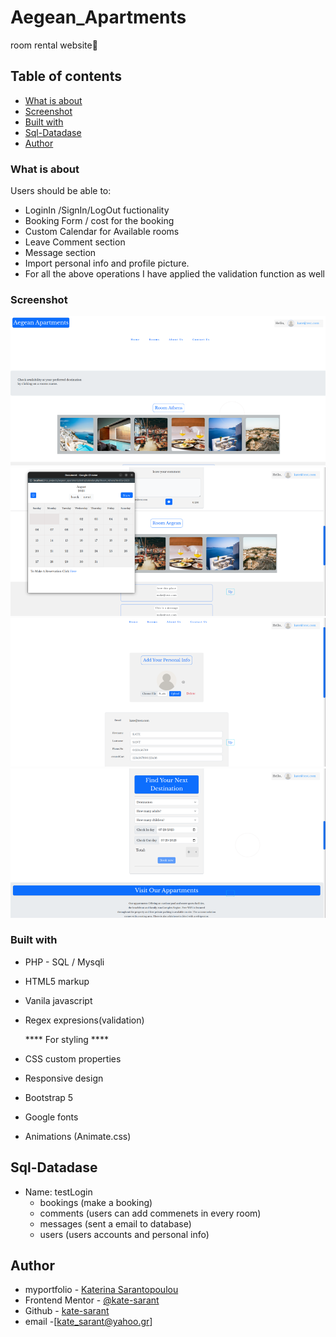 # Aegean_Apartments

room rental website👋

## Table of contents


- [What is about](#what-is-about)
- [Screenshot](#screenshot)
- [Built with](#built-with)
- [Sql-Datadase](#built-with)
- [Author](#author)


### What is about

Users should be able to:

- LoginIn /SignIn/LogOut fuctionality 
- Booking Form / cost for the booking
- Custom Calendar for Available rooms 
- Leave Comment section
- Message section 
- Import personal info and profile picture.
- For all the above operations I have applied the validation function as well


### Screenshot

![](./assets/photos/readme/Screenshot1.png)
![](./assets/photos/readme/Screenshot2.png)
![](./assets/photos/readme/Screenshot3.png)
![](./assets/photos/readme/Screenshot4.png)


### Built with

- PHP - SQL / Mysqli
- HTML5 markup
- Vanila javascript
- Regex expresions(validation)
 

    **** For styling ****

- CSS custom properties
- Responsive design 
- Bootstrap 5
- Google fonts
- Animations (Animate.css)

## Sql-Datadase
- Name: testLogin
   - bookings (make a booking)
   - comments (users can add  commenets in every room)
   - messages (sent a email to database)
   - users (users accounts and personal info)



## Author
- myportfolio - [Katerina Sarantopoulou](https://myportfolio-katesarant.netlify.app/)
- Frontend Mentor - [@kate-sarant](https://www.frontendmentor.io/profile/kate-sarant)
- Github - [kate-sarant](https://github.com/kate-sarant)
- email -[kate_sarant@yahoo.gr]
